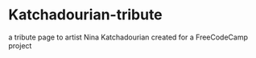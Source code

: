 # Katchadourian-tribute
a tribute page to artist Nina Katchadourian created for a FreeCodeCamp project
